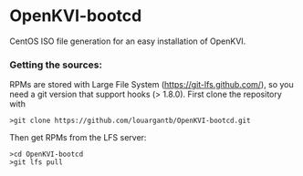# OpenKVI-bootcd
CentOS ISO file generation for an easy installation of OpenKVI.

### Getting the sources:
RPMs are stored with Large File System (https://git-lfs.github.com/), so you need a git version that support hooks (> 1.8.0).
First clone the repository with
```
>git clone https://github.com/louargantb/OpenKVI-bootcd.git
```
Then get RPMs from the LFS server:
```
>cd OpenKVI-bootcd
>git lfs pull
```

